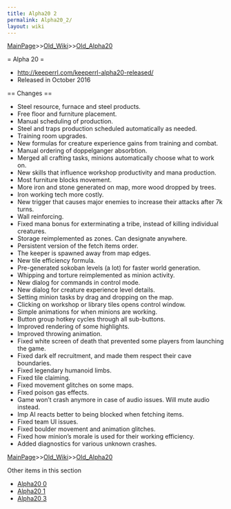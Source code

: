 ```yaml
---
title: Alpha20 2
permalink: Alpha20_2/
layout: wiki
---
```


[MainPage](/keeperrl_wiki/ "wikilink")>>[Old_Wiki](/keeperrl_wiki/Old_Wiki "wikilink")>>[Old_Alpha20](/keeperrl_wiki/Old_Alpha20 "wikilink")

	
= Alpha 20 =
* http://keeperrl.com/keeperrl-alpha20-released/
* Released in October 2016

== Changes ==
* Steel resource, furnace and steel products.
* Free floor and furniture placement.
* Manual scheduling of production.
* Steel and traps production scheduled automatically as needed.
* Training room upgrades.
* New formulas for creature experience gains from training and combat.
* Manual ordering of doppelganger absorbtion.
* Merged all crafting tasks, minions automatically choose what to work on.
* New skills that influence workshop productivity and mana production.
* Most furniture blocks movement.
* More iron and stone generated on map, more wood dropped by trees.
* Iron working tech more costly.
* New trigger that causes major enemies to increase their attacks after 7k turns.
* Wall reinforcing.
* Fixed mana bonus for exterminating a tribe, instead of killing individual creatures.
* Storage reimplemented as zones. Can designate anywhere.
* Persistent version of the fetch items order.
* The keeper is spawned away from map edges.
* New tile efficiency formula.
* Pre-generated sokoban levels (a lot) for faster world generation.
* Whipping and torture reimplemented as minion activity.
* New dialog for commands in control mode.
* New dialog for creature experience level details.
* Setting minion tasks by drag and dropping on the map.
* Clicking on workshop or library tiles opens control window.
* Simple animations for when minions are working.
* Button group hotkey cycles through all sub-buttons.
* Improved rendering of some highlights.
* Improved throwing animation.
* Fixed white screen of death that prevented some players from launching the game.
* Fixed dark elf recruitment, and made them respect their cave boundaries.
* Fixed legendary humanoid limbs.
* Fixed tile claiming.
* Fixed movement glitches on some maps.
* Fixed poison gas effects.
* Game won’t crash anymore in case of audio issues. Will mute audio instead.
* Imp AI reacts better to being blocked when fetching items.
* Fixed team UI issues.
* Fixed boulder movement and animation glitches.
* Fixed how minion’s morale is used for their working efficiency.
* Added diagnostics for various unknown crashes.

[MainPage](/keeperrl_wiki/ "wikilink")>>[Old_Wiki](/keeperrl_wiki/Old_Wiki "wikilink")>>[Old_Alpha20](/keeperrl_wiki/Old_Alpha20 "wikilink")

Other items in this section
-    [Alpha20 0](/keeperrl_wiki/Alpha20_0 "wikilink")
-    [Alpha20 1](/keeperrl_wiki/Alpha20_1 "wikilink")
-    [Alpha20 3](/keeperrl_wiki/Alpha20_3 "wikilink")
